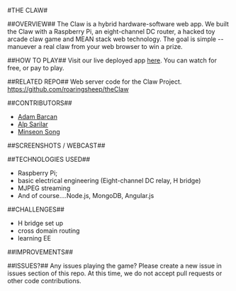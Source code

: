 #THE CLAW#

##OVERVIEW##
The Claw is a hybrid hardware-software web app.  We built the Claw with a Raspberry Pi, an eight-channel DC router, a hacked toy arcade claw game and MEAN stack web technology. The goal is simple -- manuever a real claw from your web browser to win a prize. 

##HOW TO PLAY##
Visit our live deployed app [here](https://dummyurl.herokuapp.com). You can watch for free, or pay to play. 

##RELATED REPO##
Web server code for the Claw Project. 
https://github.com/roaringsheep/theClaw

##CONTRIBUTORS##
- [Adam Barcan](https://github.com/Adam262)
- [Alp Sarilar](https://github.com/asarilar)
- [Minseon Song](https://github.com/roaringsheep)

##SCREENSHOTS / WEBCAST##

##TECHNOLOGIES USED##
+ Raspberry Pi; 
+ basic electrical engineering (Eight-channel DC relay, H bridge)
+ MJPEG streaming
+ And of course....Node.js, MongoDB, Angular.js

##CHALLENGES##
+ H bridge set up
+ cross domain routing
+ learning EE

##IMPROVEMENTS##

##ISSUES?##
Any issues playing the game? Please create a new issue in issues section of this repo.  At this time, we do not accept pull requests or other code contributions.  


